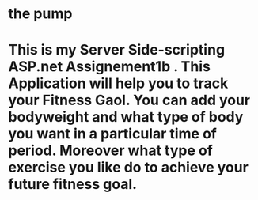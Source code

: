 <h1>the pump <h1>
<p> This is my Server Side-scripting ASP.net Assignement1b . This Application will help you to track your Fitness Gaol. You can add your bodyweight and what type of body you want in a particular time of period.
    Moreover what type of exercise you like do to achieve your future fitness goal.<p>